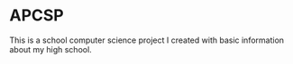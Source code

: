 # APCSP
This is a school computer science project I created with basic information about my high school.
